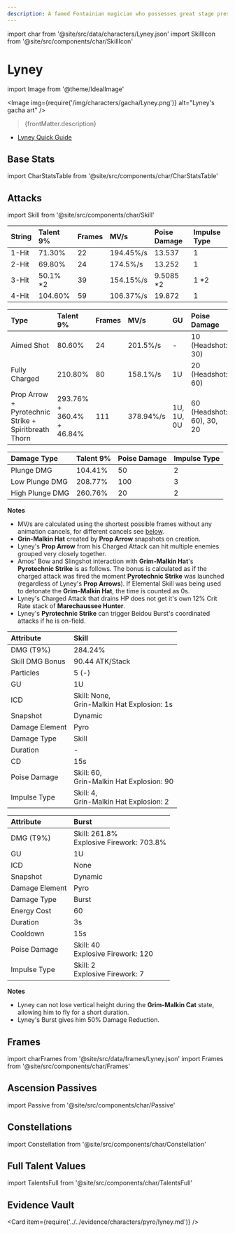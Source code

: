 ```yaml
---
description: A famed Fontainian magician who possesses great stage presence as well as gift of the gab. Audiences are enthralled by his exquisite skills, and they hang on to his every clever word.
---
```


import char from '@site/src/data/characters/Lyney.json'
import SkillIcon from '@site/src/components/char/SkillIcon'

# Lyney

import Image from '@theme/IdealImage'

<Image img={require('/img/characters/gacha/Lyney.png')} alt="Lyney's gacha art" />
<blockquote>{frontMatter.description}</blockquote>

<!---
## Resources

* [Lyney Mains Discord]()

* [Full Lyney Written Guide]()-->
* [Lyney Quick Guide](https://keqingmains.com/q/lyney-quickguide/)
<!--* [# Minute Video Guide to Lyney]()
-->

## Base Stats

import CharStatsTable from '@site/src/components/char/CharStatsTable'

<CharStatsTable char={char} />

## Attacks

import Skill from '@site/src/components/char/Skill'

<Tabs queryString="ability">
<TabItem value='na' label='Normal Attacks'>
<SkillIcon char={char} skill='na' />
<div class='talent-columns'>
<Skill char={char} skill='na' sectionFilter='Normal Attack' />


| String | Talent 9% | Frames | MV/s      | Poise Damage | Impulse Type |
| :----- | :-------- | :----- | :-------- | :----------- | :----------- |
| 1-Hit  |   71.30%  |   22   | 194.45%/s |   13.537     |    1         |
| 2-Hit  |   69.80%  |   24   | 174.5%/s  |   13.252     |    1         |
| 3-Hit  |  50.1% *2 |   39   | 154.15%/s |   9.5085 *2  |    1 *2      |
| 4-Hit  |  104.60%  |   59   | 106.37%/s |   19.872     |    1         |
 

</div>
<div class='talent-columns'>
<Skill char={char} skill='na' sectionFilter='Charged Attack' />

| Type                                                  | Talent 9%                 | Frames | MV/s      | GU         | Poise Damage        | Impulse Type      |
| :---------------------------------------------------- | :------------------------ | :----- | :-------- | :--------- | :------------------ | :---------------- |
| Aimed Shot                                            |  80.60%                   |   24   | 201.5%/s  | -          | 10 \(Headshot: 30\)         | 2 \(Headshot: 5\)       |
| Fully Charged                                         | 210.80%                   |   80   | 158.1%/s  | 1U         | 20 \(Headshot: 60\)         | 2 \(Headshot: 5\)       |
| Prop Arrow + Pyrotechnic Strike +  Spiritbreath Thorn | 293.76% + 360.4% + 46.84% |  111   | 378.94%/s | 1U, 1U, 0U | 60 \(Headshot: 60\), 30, 20 | 2 \(Headshot: 5\), 2, 2 | 
 

</div>
<div class='talent-columns'>
<Skill char={char} skill='na' sectionFilter='Plunging Attack' />

| Damage Type     | Talent 9% | Poise Damage | Impulse Type |
| :-------------- | :-------- | :----------- | :----------- |
| Plunge DMG      |  104.41%  |     50       |     2        |
| Low Plunge DMG  |  208.77%  |    100       |     3        |
| High Plunge DMG |  260.76%  |     20       |     2        |


</div>

**Notes**

* MV/s are calculated using the shortest possible frames without any animation cancels, for different cancels see [below](#frames).
* **Grin-Malkin Hat** created by **Prop Arrow** snapshots on creation.
* Lyney's **Prop Arrow** from his Charged Attack can hit multiple enemies grouped very closely together.
* Amos' Bow and Slingshot interaction with **Grim-Malkin Hat**'s **Pyrotechnic Strike** is as follows. The bonus is calculated as if the charged attack was fired the moment **Pyrotechnic Strike** was launched (regardless of Lyney's **Prop Arrows**). If Elemental Skill was being used to detonate the **Grim-Malkin Hat**, the time is counted as 0s. 
* Lyney's Charged Attack that drains HP does not get it's own 12% Crit Rate stack of **Marechaussee Hunter**.
* Lyney's **Pyrotechnic Strike** can trigger Beidou Burst's coordinated attacks if he is on-field. 

</TabItem>

<TabItem value='e' label='Skill'>
<SkillIcon char={char} skill='e' />
<div class='talent-columns'>
<Skill char={char} skill='e' />


| Attribute      | Skill                                             | 
| :------------- | :------------------------------------------------ | 
| DMG \(T9%\)    |  284.24%                                          |           
| Skill DMG Bonus| 90.44 ATK/Stack                                   |
| Particles      |  5 \(-\)                                          |           
| GU             |  1U                                               |           
| ICD            | Skill: None, <br /> Grin-Malkin Hat Explosion: 1s |           
| Snapshot       |  Dynamic                                          |           
| Damage Element |  Pyro                                             |           
| Damage Type    |  Skill                                            |          
| Duration       |  -                                                |           
| CD             |  15s                                              |           
| Poise Damage   |  Skill: 60, <br />Grin-Malkin Hat Explosion: 90   |           
| Impulse Type   |  Skill: 4, <br />Grin-Malkin Hat Explosion: 2     |           


</div>

</TabItem>

<TabItem value='q' label='Burst'>
<SkillIcon char={char} skill='q' />
<div class='talent-columns'>
<Skill char={char} skill='q'/>


| Attribute         | Burst                                           | 
| :---------------- | :---------------------------------------------- | 
| DMG \(T9%\)       | Skill: 261.8% <br /> Explosive Firework: 703.8% |                    
| GU                | 1U                                              |                    
| ICD               | None                                            |                    
| Snapshot          | Dynamic                                         |                    
| Damage Element    | Pyro                                            |                    
| Damage Type       | Burst                                           |                    
| Energy Cost       | 60                                              |                    
| Duration          | 3s                                              |                    
| Cooldown          | 15s                                             |                    
| Poise Damage      | Skill: 40 <br /> Explosive Firework: 120        |                    
| Impulse Type      | Skill: 2 <br /> Explosive Firework: 7           |                    


</div>

**Notes**

* Lyney can not lose vertical height during the **Grim-Malkin Cat** state, allowing him to fly for a short duration.
* Lyney's Burst gives him 50% Damage Reduction.

</TabItem>
</Tabs>


## Frames

import charFrames from '@site/src/data/frames/Lyney.json'
import Frames from '@site/src/components/char/Frames'

<Frames data={charFrames} />


## Ascension Passives

import Passive from '@site/src/components/char/Passive'

<Tabs queryString="passive">
<TabItem value='passive' label='Passive'>
<Passive char={char} passive={2} />
</TabItem>

<TabItem value='a1' label='Ascension 1'>
<Passive char={char} passive={0} />
</TabItem>

<TabItem value="a4" label="Ascension 4">
<Passive char={char} passive={1} />
</TabItem>
</Tabs>

## Constellations

import Constellation from '@site/src/components/char/Constellation'

<Tabs queryString="constellation">
<TabItem value='c1' label='C1'>
<Constellation char={char} constellation={1} />
</TabItem>

<TabItem value='c2' label='C2'>
<Constellation char={char} constellation={2} />
</TabItem>

<TabItem value='c3' label='C3'>
<Constellation char={char} constellation={3} />
</TabItem>

<TabItem value='c4' label='C4'>
<Constellation char={char} constellation={4} />
</TabItem>

<TabItem value='c5' label='C5'>
<Constellation char={char} constellation={5} />
</TabItem>

<TabItem value='c6' label='C6'>
<Constellation char={char} constellation={6} />
</TabItem>
</Tabs>

## Full Talent Values

import TalentsFull from '@site/src/components/char/TalentsFull'

<TalentsFull char={char}/>

## Evidence Vault

<Card item={require('../../evidence/characters/pyro/lyney.md')} />

